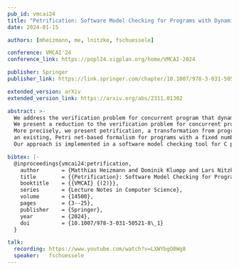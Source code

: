 ```yaml
---
pub_id: vmcai24
title: "Petrification: Software Model Checking for Programs with Dynamic Thread Management"
date: 2024-01-15

authors: [mheizmann, me, lnitzke, fschuessele]

conference: VMCAI'24
conference_link: https://popl24.sigplan.org/home/VMCAI-2024

publisher: Springer
publisher_link: https://link.springer.com/chapter/10.1007/978-3-031-50521-8_1

extended_version: arXiv
extended_version_link: https://arxiv.org/abs/2311.01302

abstract: >-
  We address the verification problem for concurrent program that dynamically create (fork) new threads or destroy (join) existing threads.
  We present a reduction to the verification problem for concurrent programs with a fixed number of threads.
  More precisely, we present petrification, a transformation from programs with dynamic thread management to
  an existing, Petri net-based formalism for programs with a fixed number of threads.
  Our approach is implemented in a software model checking tool for C programs that use the pthreads API. 

bibtex: |-
  @inproceedings{vmcai24:petrification,
    author       = {Matthias Heizmann and Dominik Klumpp and Lars Nitzke and Frank Sch{\"{u}}ssele},
    title        = {{Petrification}: Software Model Checking for Programs with Dynamic Thread Management},
    booktitle    = {{VMCAI} {(2)}},
    series       = {Lecture Notes in Computer Science},
    volume       = {14500},
    pages        = {3--25},
    publisher    = {Springer},
    year         = {2024},
    doi          = {10.1007/978-3-031-50521-8\_1}
  }

talk:
  recording: https://www.youtube.com/watch?v=LXWYbgO0Wg8
  speaker:   fschuessele
---
```

